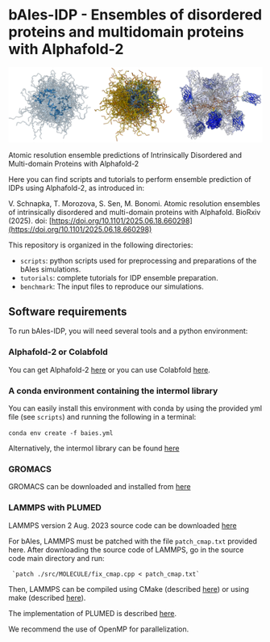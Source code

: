 # bAIes-IDP - Ensembles of disordered proteins and multidomain proteins with Alphafold-2

<p align="center">
  <img src="baies-idp.png" width="1000">
</p>

Atomic resolution ensemble predictions of Intrinsically Disordered and Multi-domain Proteins with Alphafold-2

Here you can find scripts and tutorials to perform ensemble prediction of IDPs using Alphafold-2, as introduced in:

V. Schnapka, T. Morozova, S. Sen, M. Bonomi. Atomic resolution ensembles of intrinsically disordered and multi-domain proteins with Alphafold. BioRxiv (2025). doi: [https://doi.org/10.1101/2025.06.18.660298](https://doi.org/10.1101/2025.06.18.660298)

This repository is organized in the following directories:
* `scripts`: python scripts used for preprocessing and preparations of the bAIes simulations.
* `tutorials`: complete tutorials for IDP ensemble preparation.
* `benchmark`: The input files to reproduce our simulations.

## Software requirements

To run bAIes-IDP, you will need several tools and a python environment:

### Alphafold-2 or Colabfold

You can get Alphafold-2 [here](https://github.com/google-deepmind/alphafold) or you can use Colabfold [here](https://github.com/sokrypton/ColabFold).

### A conda environment containing the intermol library

You can easily install this environment with conda by using the provided yml file (see `scripts`) and running the following in a terminal:

`conda env create -f baies.yml`

Alternatively, the intermol library can be found [here](https://github.com/shirtsgroup/InterMol)

### GROMACS

GROMACS can be downloaded and installed from [here](https://manual.gromacs.org/current/download.html)

### LAMMPS with PLUMED

LAMMPS version 2 Aug. 2023 source code can be downloaded [here](https://download.lammps.org/tars/index.html)

For bAIes, LAMMPS must be patched with the file `patch_cmap.txt` provided here. After downloading the source code of LAMMPS, go in the source code main directory and run:

     `patch ./src/MOLECULE/fix_cmap.cpp < patch_cmap.txt`

Then, LAMMPS can be compiled using CMake (described [here](https://docs.lammps.org/Build_cmake.html)) or using make (described [here](https://docs.lammps.org/Build_make.html)).

The implementation of PLUMED is described [here](https://docs.lammps.org/Build_extras.html#plumed).

We recommend the use of OpenMP for parallelization.
